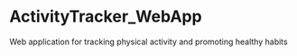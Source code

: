 # ActivityTracker_WebApp
Web application for tracking physical activity and promoting healthy habits
